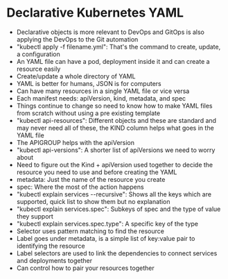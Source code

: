 # Declarative Kubernetes YAML
- Declarative objects is more relevant to DevOps and GitOps is also applying the DevOps to the Git automation 
- "kubectl apply -f filename.yml": That's the command to create, update, a configuration 
- An YAML file can have a pod, deployment inside it and can create a resource easily 
- Create/update a whole directory of YAML 
- YAML is better for humans, JSON is for computers 
- Can have many resources in a single YAML file or vice versa 
- Each manifest needs: apiVersion, kind, metadata, and spec
- Things continue to change so need to know how to make YAML files from scratch without using a pre existing template
- "kubectl api-resources": Different objects and these are standard and may never need all of these, the KIND column helps what goes in the YAML file 
- The APIGROUP helps with the apiVersion 
- "kubectl api-versions": A shorter list of apiVersions we need to worry about 
- Need to figure out the Kind + apiVersion used together to decide the resource you need to use and before creating the YAML
- metadata: Just the name of the resource you create
- spec: Where the most of the action happens 
- "kubectl explain services --recursive": Shows all the keys which are supported, quick list to show them but no explanation 
- "kubectl explain services.spec": Subkeys of spec and the type of value they support 
- "kubectl explain services.spec.type": A specific key of the type 
- Selector uses pattern matching to find the resource 
- Label goes under metadata, is a simple list of key:value pair to identifying the resource 
- Label selectors are used to link the dependencies to connect services and deployments together 
- Can control how to pair your resources together 